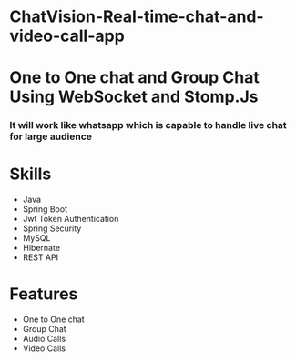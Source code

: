 # ChatVision-Real-time-chat-and-video-call-app
# One to One chat and Group Chat Using WebSocket and Stomp.Js
### It will work like whatsapp which is capable to handle live chat for large audience
# Skills
- Java
- Spring Boot
- Jwt Token Authentication
- Spring Security
- MySQL
- Hibernate
- REST API
# Features
- One to One chat
- Group Chat
- Audio Calls 
- Video Calls

